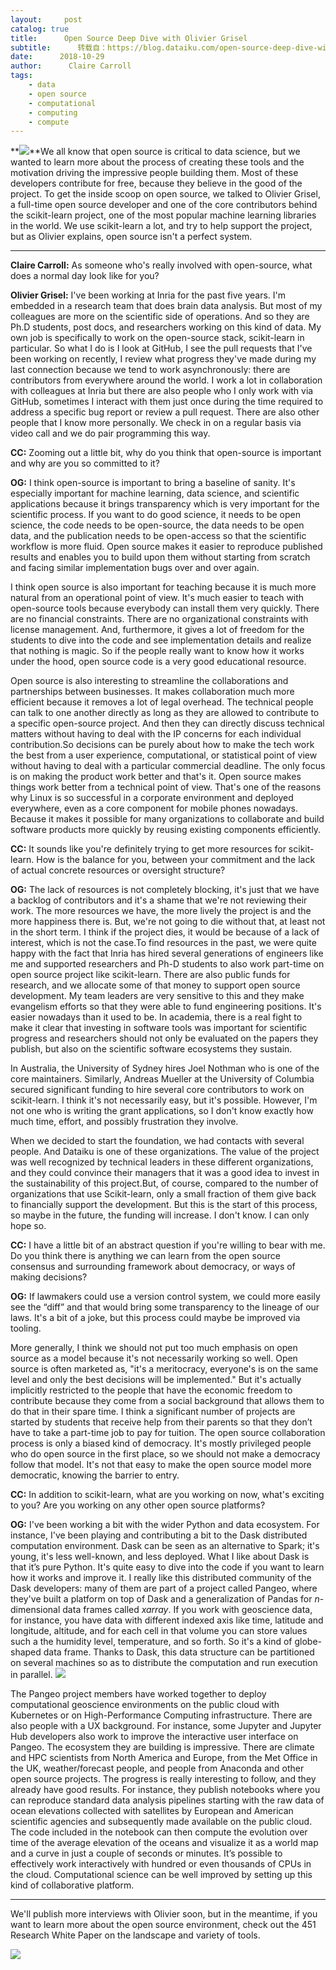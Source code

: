 ```yaml
---
layout:     post
catalog: true
title:      Open Source Deep Dive with Olivier Grisel
subtitle:      转载自：https://blog.dataiku.com/open-source-deep-dive-with-olivier-grisel
date:      2018-10-29
author:      Claire Carroll
tags:
    - data
    - open source
    - computational
    - computing
    - compute
---
```


**![](https://blog.dataiku.com/hs-fs/hubfs/olivier.png?t=1540840394589&width=238&name=olivier.png)**We all know that open source is critical to data science, but we wanted to learn more about the process of creating these tools and the motivation driving the impressive people building them. Most of these developers contribute for free, because they believe in the good of the project. To get the inside scoop on open source, we talked to Olivier Grisel, a full-time open source developer and one of the core contributors behind the scikit-learn project, one of the most popular machine learning libraries in the world. We use scikit-learn a lot, and try to help support the project, but as Olivier explains, open source isn't a perfect system. 



---

**Claire Carroll:** As someone who's really involved with open-source, what does a normal day look like for you?

**Olivier Grisel:** I've been working at Inria for the past five years. I'm embedded in a research team that does brain data analysis. But most of my colleagues are more on the scientific side of operations. And so they are Ph.D students, post docs, and researchers working on this kind of data. My own job is specifically to work on the open-source stack, scikit-learn in particular. So what I do is I look at GitHub, I see the pull requests that I've been working on recently, I review what progress they've made during my last connection because we tend to work asynchronously: there are contributors from everywhere around the world. I work a lot in collaboration with colleagues at Inria but there are also people who I only work with via GitHub, sometimes I interact with them just once during the time required to address a specific bug report or review a pull request. There are also other people that I know more personally. We check in on a regular basis via video call and we do pair programming this way.

**CC:** Zooming out a little bit, why do you think that open-source is important and why are you so committed to it?

**OG:** I think open-source is important to bring a baseline of sanity. It's especially important for machine learning, data science, and scientific applications because it brings transparency which is very important for the scientific process. If you want to do good science, it needs to be open science, the code needs to be open-source, the data needs to be open data, and the publication needs to be open-access so that the scientific workflow is more fluid. Open source makes it easier to reproduce published results and enables you to build upon them without starting from scratch and facing similar implementation bugs over and over again.             

I think open source is also important for teaching because it is much more natural from an operational point of view. It's much easier to teach with open-source tools because everybody can install them very quickly. There are no financial constraints. There are no organizational constraints with license management. And, furthermore, it gives a lot of freedom for the students to dive into the code and see implementation details and realize that nothing is magic. So if the people really want to know how it works under the hood, open source code is a very good educational resource.

Open source is also interesting to streamline the collaborations and partnerships between businesses. It makes collaboration much more efficient because it removes a lot of legal overhead. The technical people can talk to one another directly as long as they are allowed to contribute to a specific open-source project. And then they can directly discuss technical matters without having to deal with the IP concerns for each individual contribution.So decisions can be purely about how to make the tech work the best from a user experience, computational, or statistical point of view without having to deal with a particular commercial deadline. The only focus is on making the product work better and that's it. Open source makes things work better from a technical point of view. That's one of the reasons why Linux is so successful in a corporate environment and deployed everywhere, even as a core component for mobile phones nowadays. Because it makes it possible for many organizations to collaborate and build software products more quickly by reusing existing components efficiently.

**CC:** It sounds like you're definitely trying to get more resources for scikit-learn. How is the balance for you, between your commitment and the lack of actual concrete resources or oversight structure?

**OG:** The lack of resources is not completely blocking, it's just that we have a backlog of contributors and it's a shame that we're not reviewing their work. The more resources we have, the more lively the project is and the more happiness there is. But, we're not going to die without that, at least not in the short term. I think if the project dies, it would be because of a lack of interest, which is not the case.To find resources in the past, we were quite happy with the fact that Inria has hired several generations of engineers like me and supported researchers and Ph-D students to also work part-time on open source project like scikit-learn. There are also public funds for research, and we allocate some of that money to support open source development. My team leaders are very sensitive to this and they make evangelism efforts so that they were able to fund engineering positions. It's easier nowadays than it used to be. In academia, there is a real fight to make it clear that investing in software tools was important for scientific progress and researchers should not only be evaluated on the papers they publish, but also on the scientific software ecosystems they sustain.

In Australia, the University of Sydney hires Joel Nothman who is one of the core maintainers. Similarly, Andreas Mueller at the University of Columbia secured significant funding to hire several core contributors to work on scikit-learn. I think it's not necessarily easy, but it's possible. However, I'm not one who is writing the grant applications, so I don't know exactly how much time, effort, and possibly frustration they involve.

When we decided to start the foundation, we had contacts with several people. And Dataiku is one of these organizations. The value of the project was well recognized by technical leaders in these different organizations, and they could convince their managers that it was a good idea to invest in the sustainability of this project.But, of course, compared to the number of organizations that use Scikit-learn, only a small fraction of them give back to financially support the development. But this is the start of this process, so maybe in the future, the funding will increase. I don't know. I can only hope so.

**CC:** I have a little bit of an abstract question if you're willing to bear with me. Do you think there is anything we can learn from the open source consensus and surrounding framework about democracy, or ways of making decisions?

**OG:** If lawmakers could use a version control system, we could more easily see the “diff” and that would bring some transparency to the lineage of our laws. It's a bit of a joke, but this process could maybe be improved via tooling.

More generally, I think we should not put too much emphasis on open source as a model because it's not necessarily working so well. Open source is often marketed as, "it's a meritocracy, everyone's is on the same level and only the best decisions will be implemented." But it's actually implicitly restricted to the people that have the economic freedom to contribute because they come from a social background that allows them to do that in their spare time. I think a significant number of projects are started by students that receive help from their parents so that they don’t have to take a part-time job to pay for tuition. The open source collaboration process is only a biased kind of democracy. It's mostly privileged people who do open source in the first place, so we should not make a democracy follow that model. It's not that easy to make the open source model more democratic, knowing the barrier to entry.

**CC:** In addition to scikit-learn, what are you working on now, what's exciting to you? Are you working on any other open source platforms?

**OG:** I've been working a bit with the wider Python and data ecosystem. For instance, I've been playing and contributing a bit to the Dask distributed computation environment. Dask can be seen as an alternative to Spark; it's young, it's less well-known, and less deployed. What I like about Dask is that it’s pure Python. It's quite easy to dive into the code if you want to learn how it works and improve it. I really like this distributed community of the Dask developers: many of them are part of a project called Pangeo, where they've built a platform on top of Dask and a generalization of Pandas for *n*-dimensional data frames called *xarray*. If you work with geoscience data, for instance, you have data with different indexed axis like time, latitude and longitude, altitude, and for each cell in that volume you can store values such a the humidity level, temperature, and so forth. So it's a kind of globe-shaped data frame. Thanks to Dask, this data structure can be partitioned on several machines so as to distribute the computation and run execution in parallel.
![](https://blog.dataiku.com/hs-fs/hubfs/pangeo-1.png?t=1540840394589&width=277&name=pangeo-1.png)


The Pangeo project members have worked together to deploy computational geoscience environments on the public cloud with Kubernetes or on High-Performance Computing infrastructure. There are also people with a UX background. For instance, some Jupyter and Jupyter Hub developers also work to improve the interactive user interface on Pangeo. The ecosystem they are building is impressive. There are climate and HPC scientists from North America and Europe, from the Met Office in the UK, weather/forecast people, and people from Anaconda and other open source projects. The progress is really interesting to follow, and they already have good results. For instance, they publish notebooks where you can reproduce standard data analysis pipelines starting with the raw data of ocean elevations collected with satellites by European and American scientific agencies and subsequently made available on the public cloud. The code included in the notebook can then compute the evolution over time of the average elevation of the oceans and visualize it as a world map and a curve in just a couple of seconds or minutes. It’s possible to effectively work interactively with hundred or even thousands of CPUs in the cloud. Computational science can be well improved by setting up this kind of collaborative platform.       

---

We'll publish more interviews with Olivier soon, but in the meantime, if you want to learn more about the open source environment, check out the 451 Research White Paper on the landscape and variety of tools.

![](https://no-cache.hubspot.com/cta/default/2123903/67103da4-db26-4247-8518-807b0b16049e.png)

